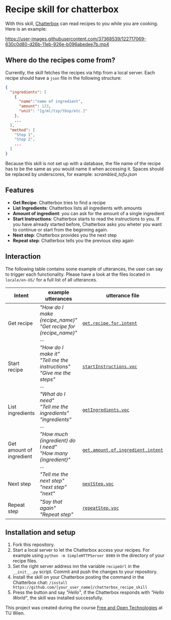 # Recipe skill for chatterbox

With this skill, [Chatterbox](https://hellochatterbox.com/) can read recipes to you while you are cooking. 
Here is an example:

https://user-images.githubusercontent.com/37368539/122717069-630c0d80-d26b-11eb-926e-b096abedee7b.mp4


## Where do the recipes come from?
Currently, the skill fetches the recipes via http from a local server. Each recipe should have a `json` file in the following structure:
```json
{
  "ingredients": [
    {
      "name":"name of ingredient",
      "amount": 123,
      "unit": "[g/ml/tsp/tbsp/etc.]"
    },
    ...
  ],
  "method": [
    "Step 1",
    "Step 2", 
    ...
  ]  
}
```

Because this skill is not set up with a database, the file name of the recipe has to be the same as you would name it when accessing it. Spaces should be replaced by underscores, for example: _scrambled_tofu.json_ 

## Features 
* **Get Recipe**: Chatterbox tries to find a recipe
* **List Ingredients**: Chatterbox lists all ingredients with amounts
* **Amount of ingredient**: you can ask for the amount of a single ingredient
* **Start Instructions**: Chatterbox starts to read the instructions to you. If you have already started before, Chatterbox asks you wheter you want to continue or start from the beginning again.
* **Next step**: Chatterbox provides you the next step
* **Repeat step**: Chatterbox tells you the previous step again

## Interaction 
The following table contains some example of utterances, the user can say to trigger each functionality. Please have a look at the files located in `locale/en-US/` for a full list of all utterances. 

Intent  | example utterances  |  utterance file
--|---|--
Get recipe  | _"How do I make {recipe_name}"_ <br /> _"Get recipe for {recipe_name}"_ <br /> ...  |  [`get.recipe.for.intent`](https://github.com/irenmax/chatterbox_recipe_skill/blob/main/locale/en-us/get.recipe.for.intent)
Start recipe  | _"How do I make it"_ <br /> _"Tell me the instructions"_ <br /> _"Give me the steps"_ <br  /> ...   |  [`startInstructions.voc`](https://github.com/irenmax/chatterbox_recipe_skill/blob/main/locale/en-us/startInstructions.voc)
List ingredients  | _"What do I need"_ <br /> _"Tell me the ingredients"_ <br /> _"ingredients"_ <br /> ...  | [`getIngredients.voc`](https://github.com/irenmax/chatterbox_recipe_skill/blob/main/locale/en-us/getIngredients.voc)  
Get amount of ingredient  | _"How much {ingredient} do I need"_ <br /> _"How many {ingredient}"_ <br /> ... | [`get.amount.of.ingredient.intent`](https://github.com/irenmax/chatterbox_recipe_skill/blob/main/locale/en-us/get.amount.of.ingredient.intent) 
Next step  | _"Tell me the next step"_ <br /> _"next step"_ <br /> _"next"_  |  [`nextStep.voc`](https://github.com/irenmax/chatterbox_recipe_skill/blob/main/locale/en-us/nextStep.voc) 
Repeat step  | _"Say that again"_ <br /> _"Repeat step"_ | [`repeatStep.voc`](https://github.com/irenmax/chatterbox_recipe_skill/blob/main/locale/en-us/repeatStep.voc)  

## Installation and setup
1. Fork this repository.
2. Start a local server to let the Chatterbox access your recipes. For example using `python -m SimpleHTTPServer 8989` in the directory of your recipe files.
3. Set the right server address inn the variable `recipeUrl` in the `__init__.py` script. Commit and push the changes to your repository.  
4. Install the skill on your Chatterbox posting the command in the Chatterbox chat: 
`/install https://github.com/[your_user_name]/chatterbox_recipe_skill` 
5. Press the button and say _"Hello"_, if the Chatterbox responds with _"Hello World"_, the skill was installed successfully.


This project was created during the course [Free and Open Technologies](https://tiss.tuwien.ac.at/course/courseDetails.xhtml?dswid=5216&dsrid=697&courseNr=193093&semester=2021S) at TU Wien.
